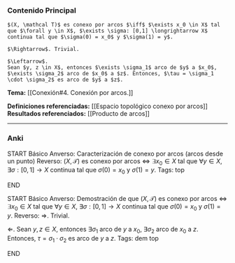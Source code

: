 ### Contenido Principal

```ad-proposition
$(X, \mathcal T)$ es conexo por arcos $\iff$ $\exists x_0 \in X$ tal que $\forall y \in X$, $\exists \sigma: [0,1] \longrightarrow X$ continua tal que $\sigma(0) = x_0$ y $\sigma(1) = y$.
```

```ad-proof
$\Rightarrow$. Trivial.

$\Leftarrow$.
Sean $y, z \in X$, entonces $\exists \sigma_1$ arco de $y$ a $x_0$, $\exists \sigma_2$ arco de $x_0$ a $z$. Entonces, $\tau = \sigma_1 \cdot \sigma_2$ es arco de $y$ a $z$.
```

**Tema:** [[Conexión#4. Conexión por arcos.]]

**Definiciones referenciadas:** [[Espacio topológico conexo por arcos]]
**Resultados referenciados:** [[Producto de arcos]]

---
### Anki

START
Básico
Anverso: Caracterización de conexo por arcos (arcos desde un punto)
Reverso: $(X, \mathcal T)$ es conexo por arcos $\iff$ $\exists x_0 \in X$ tal que $\forall y \in X$, $\exists \sigma: [0,1] \longrightarrow X$ continua tal que $\sigma(0) = x_0$ y $\sigma(1) = y$.
Tags: top
<!--ID: 1733393497264-->
END

START
Básico
Anverso: Demostración de que $(X, \mathcal T)$ es conexo por arcos $\iff$ $\exists x_0 \in X$ tal que $\forall y \in X$, $\exists \sigma: [0,1] \longrightarrow X$ continua tal que $\sigma(0) = x_0$ y $\sigma(1) = y$.
Reverso: $\Rightarrow$. Trivial.

$\Leftarrow$.
Sean $y, z \in X$, entonces $\exists \sigma_1$ arco de $y$ a $x_0$, $\exists \sigma_2$ arco de $x_0$ a $z$. Entonces, $\tau = \sigma_1 \cdot \sigma_2$ es arco de $y$ a $z$.
Tags: dem top
<!--ID: 1733393497267-->
END

